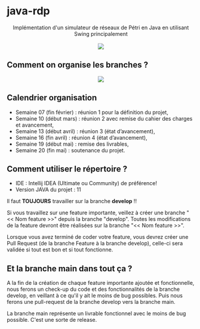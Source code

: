# java-rdp

<p align="center">
	Implémentation d'un simulateur de réseaux de Pétri en Java en utilisant Swing principalement
	<br><br>
  <img src="https://i.imgur.com/Sbbn9KK.png">
</p>

## Comment on organise les branches ?

<p align="center">
  <img src="https://i.imgur.com/0eeVHRb.png" />
</p>

## Calendrier organisation 

<ul>
	<li> Semaine 07 (fin février) : réunion 1 pour la définition du projet, </li>
	<li>Semaine 10 (début mars) : réunion 2 avec remise du cahier des charges et avancement,</li>
	<li>Semaine 13 (début avril) : réunion 3 (état d’avancement),</li>
	<li>Semaine 16 (fin avril) : réunion 4 (état d’avancement),</li>
	<li>Semaine 19 (début mai) : remise des livrables,</li>
	<li>Semaine 20 (fin mai) : soutenance du projet.</li>
</ul>

## Comment utiliser le répertoire ?

- IDE : Intellij IDEA (Ultimate ou Community) de préférence!
- Version JAVA du projet : 11

Il faut <span style="font-weight: bold">TOUJOURS</span> travailler sur la branche <span style="font-weight: bold">develop</span> !!

Si vous travaillez sur une feature importante, veillez à créer une branche "<< Nom feature >>" depuis la branche "develop". 
Toutes les modifications de la feature devront être réalisées sur la branche "<< Nom feature >>".

Lorsque vous avez terminé de coder votre feature, vous devrez créer une Pull Request (de la branche Feature à la branche develop), celle-ci sera validée
si tout est bon et si tout fonctionne.

## Et la branche main dans tout ça ?

A la fin de la création de chaque feature importante ajoutée et fonctionnelle, nous ferons un check-up du code
et des fonctionnalités de la branche develop, en veillant à ce qu'il y ait le moins de bug possibles.
Puis nous ferons une pull-request de la branche develop vers la branche main.

La branche main représente un livrable fonctionnel avec le moins de bug possible. C'est une sorte de release.


